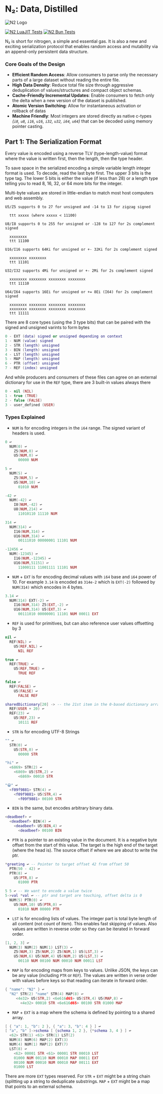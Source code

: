 # N₂: Data, Distilled

![N2 Logo](www/n2logo.jpg)

[![N2 LuaJIT Tests](https://github.com/creationix/n2/actions/workflows/lua-tests.yaml/badge.svg?event=push)](https://github.com/creationix/n2/actions/workflows/lua-tests.yaml)
[![N2 Bun Tests](https://github.com/creationix/n2/actions/workflows/bun-tests.yaml/badge.svg?event=push)](https://github.com/creationix/n2/actions/workflows/bun-tests.yaml)

N₂ is short for nitrogen, a simple and essential gas.  It is also a new and exciting serialization protocol that enables random access and mutability via an append-only persistent data structure.

### Core Goals of the Design

- **Efficient Random Access**: Allow consumers to parse only the necessary parts of a large dataset without reading the entire file.
- **High Data Density**: Reduce total file size through aggressive deduplication of values/structures and compact object schemas.
- **Cache-Friendly Incremental Updates**: Enable consumers to fetch only the delta when a new version of the dataset is published.
- **Atomic Version Switching**: Allow for instantaneous activation or rollback of datas
- **Machine Friendly**: Most integers are stored directly as native c-types *(`i8`, `u8`, `i16`, `u16`, `i32`, `u32`, `i64`, `u64`)* that can be decoded using memory pointer casting.

## Part 1: The Serialization Format

Every value is encoded using a reverse TLV (type-length-value) format where the value is written first, then the length, then the type header.

To save space in the serialized encoding a simple variable length integer format is used.  To decode, read the last byte first.  The upper 3 bits is the type tag.  The lower 5 bits is either the value (if less than 28) or a length type telling you to read 8, 16, 32, or 64 more bits for the integer.

Multi-byte values are stored in little-endian to match most host computers and web assembly.

```
U5/Z5 supports 0 to 27 for unsigned and -14 to 13 for zigzag signed

  ttt xxxxx (where xxxxx < 11100)

U8/I8 supports 0 to 255 for unsigned or -128 to 127 for 2s complement signed

  xxxxxxxx
  ttt 11100

U16/I16 supports 64Ki for unsigned or +- 32Ki for 2s complement signed

  xxxxxxxx xxxxxxxx
  ttt 11101

U32/I32 supports 4Mi for unsigned or +- 2Mi for 2s complement signed

  xxxxxxxx xxxxxxxx xxxxxxxx xxxxxxxx
  ttt 11110

U64/I64 supports 16Ei for unsigned or += 8Ei (I64) for 2s complement signed

  xxxxxxxx xxxxxxxx xxxxxxxx xxxxxxxx
  xxxxxxxx xxxxxxxx xxxxxxxx xxxxxxxx
  ttt 11111
```

There are 8 core types (using the 3 type bits) that can be paired with the signed and unsigned varints to form bytes

```lua
0 - EXT (data) signed or unsigned depending on context
1 - NUM (value) signed
2 - STR (length) unsigned
3 - BIN (length) unsigned
4 - LST (length) unsigned
5 - MAP (length) unsigned
6 - PTR (offset) unsigned
7 - REF (index) unsigned
```

And while producers and consumers of these files can agree on an external dictionary for use in the `REF` type, there are 3 built-in values always there

```lua
0 - nil (NIL)
1 - true (TRUE)
2 - false (FALSE)
3 - user_defined (USER)
```

### Types Explained

- `NUM` is for encoding integers in the `i64` range.  The signed variant of headers is used.

```lua
0 ↩
  NUM(0) ↩
    Z5(NUM,0) ↩
    U5(NUM,0) ↩
      00000 NUM

5 ↩
  NUM(5) ↩
    Z5(NUM,5) ↩
    U5(NUM,10) ↩
      01010 NUM

-42 ↩
  NUM(-42) ↩
    I8(NUM,-42) ↩
    U8(NUM,214) ↩
      11010110 11110 NUM

314 ↩
  NUM(314) ↩
    I16(NUM,314) ↩
    U16(NUM,314) ↩
      00111010 00000001 11101 NUM

-12456 ↩
  NUM(-12345) ↩
    I16(NUM,-12345) ↩
    U16(NUM,51151) ↩
      11000111 11001111 11101 NUM
```

- `NUM` + `EXT` is for encoding decimal values with `i64` base and `i64` power of 10.   For example `3.14` is encoded as `314e-2` which is `EXT(-2)` followed by `NUM(314)` which encodes in 4 bytes.

```lua
3.14 ↩
  NUM(314) EXT(-2) ↩
    I16(NUM,314) Z5(EXT,-2) ↩
    U16(NUM,314) U5(EXT,3) ↩
      00111010 00000001 11101 NUM 00011 EXT
```

- `REF` is used for primitives, but can also reference user values offsetting by 3

```lua
nil ↩
  REF(NIL) ↩
    U5(REF,NIL) ↩
      NIL REF

true ↩
  REF(TRUE) ↩
    U5(REF,TRUE) ↩
      TRUE REF

false ↩
  REF(FALSE) ↩
    U5(FALSE) ↩
      FALSE REF

sharedDictionary[20] -> -- the 21st item in the 0-based dictionary array
  REF(USER + 20) ↩
  REF(23) ↩
    U5(REF,23) ↩
      10111 REF
```

- `STR` is for encoding UTF-8 Strings

```lua
"" ↩
  STR(0) ↩
    U5(STR,0) ↩
      00000 STR

"hi" ↩
  <6869> STR(2) ↩
    <6869> U5(STR,2) ↩
      <6869> 00010 STR

"😁" ↩
  <f09f9881> STR(4) ↩
    <f09f9881> U5(STR,4) ↩
      <f09f9881> 00100 STR
```

- `BIN` is the same, but encodes arbitrary binary data.

```lua
<deadbeef> ↩
  <deadbeef> BIN(4) ↩
    <deadbeef> U5(BIN,4) ↩
      <deadbeef> 00100 BIN
```

- `PTR` is a pointer to an existing value in the document.  It is a negative byte offset from the start of this value.  The target is the high end of the target (where the head is).  The source offset if where we are about to write the ptr.

```lua
*greeting ↩ -- Pointer to target offset 42 from offset 50
  PTR(50 - 42) ↩
  PTR(8) ↩
    U5(PTR,8) ↩
      01000 PTR

5 5 ↩ -- We want to encode a value twice
5->val *val ↩ -- ptr and target are touching, offset delta is 0
  NUM(5) PTR(0) ↩
    U5(NUM,10) U5(PTR,0) ↩
      01010 NUM 00000 PTR
```

- `LST` is for encoding lists of values.  The integer part is total byte length of all content (not count of item).  This enables fast skipping of values.  Also values are written in reverse order so they can be iterated in forward order.

```lua
[1, 2, 3] ↩
  NUM(3) NUM(2) NUM(1) LST(3) ↩
    Z5(NUM,3) Z5(NUM,2) Z5(NUM,1) U5(LST,3) ↩
    U5(NUM,6) U5(NUM,4) U5(NUM,2) U5(LST,3) ↩
      00110 NUM 00100 NUM 00010 NUM 00011 LST
```

- `MAP` is for encoding maps from keys to values. Unlike JSON, the keys can be any value (including `PTR` or `REF`).  The values are written in verse order with values before keys so that reading can iterate in forward order.

```lua
{ "name": "N2" } ↩
  "N2" STR(2) "name" STR(4) MAP(8) ↩
     <4e32> U5(STR,2) <6e616d65> U5(STR,4) U5(MAP,8) ↩
       <4e32> 00010 STR <6e616d65> 00100 STR 01000 MAP
```

- `MAP` + `EXT` is a map where the schema is defined by pointing to a shared array.

```lua
[ { "a": 1, "b": 2 }, { "a": 3, "b": 4 } ] ↩
[ "a", "b" ]->schema [ {schema 1, 2 }, {*schema 3, 4 } ] ↩
  <62> STR(1) <61> STR(1) LST(2)
  NUM(8) NUM(6) MAP(2) EXT(3)
  NUM(4) NUM(1) MAP(2) EXT(7)
  LST(8) ↩
    <62> 00001 STR <61> 00001 STR 00010 LST
    01000 NUM 00110 NUM 00010 MAP 00011 EXT
    00100 NUM 00010 NUM 00010 MAP 00111 EXT
    01000 LST
```

There are more `EXT` types reserved.  For `STR` + `EXT` might be a string chain (splitting up a string to deduplicate substrings.  `MAP` + `EXT` might be a map that points to an external schema.

